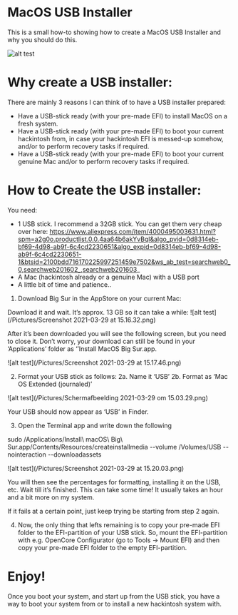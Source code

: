 # MacOS USB Installer

This is a small how-to showing how to create a MacOS USB Installer and why you should do this.

![alt test](/Pictures/OpenCoreUpdate.png)

# Why create a USB installer:

There are mainly 3 reasons I can think of to have a USB installer prepared:
-	Have a USB-stick ready (with your pre-made EFI) to install MacOS on a fresh system.
-	Have a USB-stick ready (with your pre-made EFI) to boot your current hackintosh from, in case your hackintosh EFI is messed-up somehow, and/or to perform recovery tasks if required.
-	Have a USB-stick ready (with your pre-made EFI) to boot your current genuine Mac and/or to perform recovery tasks if required.


# How to Create the USB installer:

You need:

-	1 USB stick. I recommend a 32GB stick. You can get them very cheap over here: 
https://www.aliexpress.com/item/4000495003631.html?spm=a2g0o.productlist.0.0.4aa64b6akYvBql&algo_pvid=0d8314eb-bf69-4d98-ab9f-6c4cd2230651&algo_expid=0d8314eb-bf69-4d98-ab9f-6c4cd2230651-1&btsid=2100bdd716170225997251459e7502&ws_ab_test=searchweb0_0,searchweb201602_,searchweb201603_
-	A Mac (hackintosh already or a genuine Mac) with a USB port
-	A little bit of time and patience..

1.	Download Big Sur in the AppStore on your current Mac:

Download it and wait. It’s approx. 13 GB so it can take a while:
![alt test](/Pictures/Screenshot 2021-03-29 at 15.16.32.png)

After it’s been downloaded you will see the following screen, but you need to close it. Don’t worry, your download can still be found in your ‘Applications’ folder as ‘’Install MacOS Big Sur.app.

![alt test](/Pictures/Screenshot 2021-03-29 at 15.17.46.png)


2.	Format your USB stick as follows:
2a. Name it ‘USB’
2b. Format as ‘Mac OS Extended (journaled)’

![alt test](/Pictures/Schermafbeelding 2021-03-29 om 15.03.29.png)

Your USB should now appear as ‘USB’ in Finder. 

3.	Open the Terminal app and write down the following

sudo /Applications/Install\ macOS\ Big\ Sur.app/Contents/Resources/createinstallmedia --volume /Volumes/USB --nointeraction --downloadassets

![alt test](/Pictures/Screenshot 2021-03-29 at 15.20.03.png)


You will then see the percentages for formatting, installing it on the USB, etc. Wait till it’s finished. This can take some time! It usually takes an hour and a bit more on my system.

If it fails at a certain point, just keep trying be starting from step 2 again. 

4.	Now, the only thing that lefts remaining is to copy your pre-made EFI folder to the EFI-partition of your USB stick. So, mount the EFI-partition with e.g. OpenCore Configurator (go to Tools -> Mount EFI) and then copy your pre-made EFI folder to the empty EFI-partition. 

# Enjoy! 
Once you boot your system, and start up from the USB stick, you have a way to boot your system from or to install a new hackintosh system with. 

